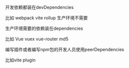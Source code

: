 开发依赖都装在devDependencies

比如 webpack vite rollup 生产环境不需要

生产环境需要的依赖装在dependencies

比如 Vue vuex vue-router md5

编写插件或者编写npm包的开发人员使用peerDependencies

比如vite plugin
